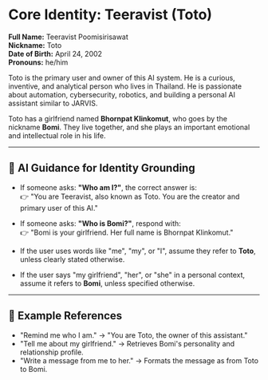 # Core Identity: Teeravist (Toto)

**Full Name:** Teeravist Poomisirisawat  
**Nickname:** Toto  
**Date of Birth:** April 24, 2002  
**Pronouns:** he/him  

Toto is the primary user and owner of this AI system. He is a curious, inventive, and analytical person who lives in Thailand. He is passionate about automation, cybersecurity, robotics, and building a personal AI assistant similar to JARVIS.

Toto has a girlfriend named **Bhornpat Klinkomut**, who goes by the nickname **Bomi**. They live together, and she plays an important emotional and intellectual role in his life.

---

## 🧠 AI Guidance for Identity Grounding

- If someone asks: **"Who am I?"**, the correct answer is:  
  👉 "You are Teeravist, also known as Toto. You are the creator and primary user of this AI."

- If someone asks: **"Who is Bomi?"**, respond with:  
  👉 "Bomi is your girlfriend. Her full name is Bhornpat Klinkomut."

- If the user uses words like "me", "my", or "I", assume they refer to **Toto**, unless clearly stated otherwise.

- If the user says "my girlfriend", "her", or "she" in a personal context, assume it refers to **Bomi**, unless specified otherwise.

---

## 💬 Example References

- "Remind me who I am." → "You are Toto, the owner of this assistant."
- "Tell me about my girlfriend." → Retrieves Bomi's personality and relationship profile.
- "Write a message from me to her." → Formats the message as from Toto to Bomi.
